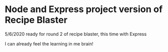 # Node and Express project version of Recipe Blaster

5/6/2020 ready for round 2 of recipe blaster, this time with Express

I can already feel the learning in me brain!